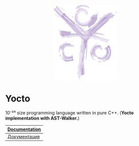 <p align="center">
    <img src="img/Yocto.png" width="200">    
</p>

# Yocto

10⁻²⁴ size programming language written in pure C++.
(__Yocto implementation with AST-Walker.__)

| [Documentation](docs/en_docs/getting_started.md) |
| - |
| [Документация](docs/ru_docs/getting_started.md) |
